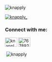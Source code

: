 <p align="left"> <img src="https://komarev.com/ghpvc/?username=knapply&label=Profile%20views&color=0e75b6&style=flat" alt="knapply" /> </p>

<p align="left"> <a href="https://twitter.com/knapply_" target="blank"><img src="https://img.shields.io/twitter/follow/knapply_?logo=twitter&style=for-the-badge" alt="knapply_" /></a> </p>

<h3 align="left">Connect with me:</h3>
<p align="left">
<a href="https://twitter.com/knapply_" target="blank"><img align="center" src="https://cdn.jsdelivr.net/npm/simple-icons@3.0.1/icons/twitter.svg" alt="knapply_" height="30" width="40" /></a>
<a href="https://stackoverflow.com/users/7678928" target="blank"><img align="center" src="https://cdn.jsdelivr.net/npm/simple-icons@3.0.1/icons/stackoverflow.svg" alt="7678928" height="30" width="40" /></a>
</p>


<p>&nbsp;<img align="center" src="https://github-readme-stats.vercel.app/api?username=knapply&show_icons=true&locale=en" alt="knapply" /></p>
